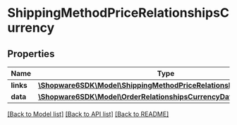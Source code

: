 # ShippingMethodPriceRelationshipsCurrency

## Properties
Name | Type | Description | Notes
------------ | ------------- | ------------- | -------------
**links** | [**\Shopware6SDK\Model\ShippingMethodPriceRelationshipsCurrencyLinks**](ShippingMethodPriceRelationshipsCurrencyLinks.md) |  | [optional] 
**data** | [**\Shopware6SDK\Model\OrderRelationshipsCurrencyData**](OrderRelationshipsCurrencyData.md) |  | [optional] 

[[Back to Model list]](../../README.md#documentation-for-models) [[Back to API list]](../../README.md#documentation-for-api-endpoints) [[Back to README]](../../README.md)

